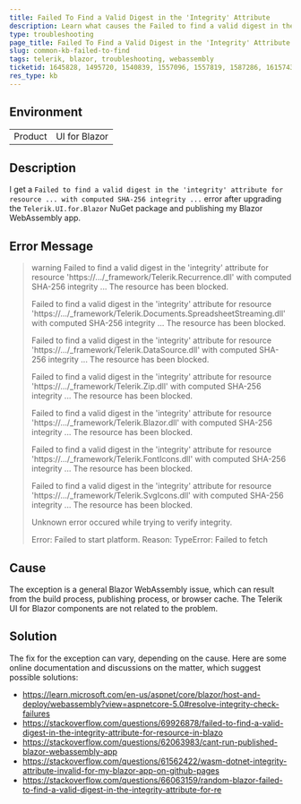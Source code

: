 ```yaml
---
title: Failed To Find a Valid Digest in the 'Integrity' Attribute
description: Learn what causes the Failed to find a valid digest in the 'integrity' attribute for resource ... with computed SHA-256 integrity ... error and how to fix it.
type: troubleshooting
page_title: Failed To Find a Valid Digest in the 'Integrity' Attribute
slug: common-kb-failed-to-find
tags: telerik, blazor, troubleshooting, webassembly
ticketid: 1645828, 1495720, 1540839, 1557096, 1557819, 1587286, 1615743, 1617356, 1636012
res_type: kb
---
```


## Environment

<table>
    <tbody>
        <tr>
            <td>Product</td>
            <td>UI for Blazor</td>
        </tr>
    </tbody>
</table>

## Description

I get a `Failed to find a valid digest in the 'integrity' attribute for resource ... with computed SHA-256 integrity ...` error after upgrading the `Telerik.UI.for.Blazor` NuGet package and publishing my Blazor WebAssembly app.

## Error Message

>warning Failed to find a valid digest in the 'integrity' attribute for resource 'https://.../_framework/Telerik.Recurrence.dll' with computed SHA-256 integrity ... The resource has been blocked.
>
>Failed to find a valid digest in the 'integrity' attribute for resource 'https://.../_framework/Telerik.Documents.SpreadsheetStreaming.dll' with computed SHA-256 integrity ... The resource has been blocked.
>
>Failed to find a valid digest in the 'integrity' attribute for resource 'https://.../_framework/Telerik.DataSource.dll' with computed SHA-256 integrity ... The resource has been blocked.
>
>Failed to find a valid digest in the 'integrity' attribute for resource 'https://.../_framework/Telerik.Zip.dll' with computed SHA-256 integrity ... The resource has been blocked.
>
>Failed to find a valid digest in the 'integrity' attribute for resource 'https://.../_framework/Telerik.Blazor.dll' with computed SHA-256 integrity ... The resource has been blocked.
>
>Failed to find a valid digest in the 'integrity' attribute for resource 'https://.../_framework/Telerik.FontIcons.dll' with computed SHA-256 integrity ... The resource has been blocked.
>
>Failed to find a valid digest in the 'integrity' attribute for resource 'https://.../_framework/Telerik.SvgIcons.dll' with computed SHA-256 integrity ... The resource has been blocked.
>
> Unknown error occured while trying to verify integrity.
>
>Error: Failed to start platform. Reason: TypeError: Failed to fetch

## Cause

The exception is a general Blazor WebAssembly issue, which can result from the build process, publishing process, or browser cache. The Telerik UI for Blazor components are not related to the problem.

## Solution

The fix for the exception can vary, depending on the cause. Here are some online documentation and discussions on the matter, which suggest possible solutions:

* https://learn.microsoft.com/en-us/aspnet/core/blazor/host-and-deploy/webassembly?view=aspnetcore-5.0#resolve-integrity-check-failures
* https://stackoverflow.com/questions/69926878/failed-to-find-a-valid-digest-in-the-integrity-attribute-for-resource-in-blazo
* https://stackoverflow.com/questions/62063983/cant-run-published-blazor-webassembly-app
* https://stackoverflow.com/questions/61562422/wasm-dotnet-integrity-attribute-invalid-for-my-blazor-app-on-github-pages
* https://stackoverflow.com/questions/66063159/random-blazor-failed-to-find-a-valid-digest-in-the-integrity-attribute-for-re